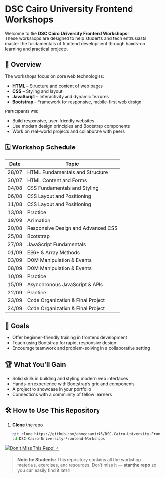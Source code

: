 # DSC Cairo University Frontend Workshops

Welcome to the **DSC Cairo University Frontend Workshops**!  
These workshops are designed to help students and tech enthusiasts master the fundamentals of frontend development through hands-on learning and practical projects.

## 📌 Overview
The workshops focus on core web technologies:
- **HTML** – Structure and content of web pages  
- **CSS** – Styling and layout  
- **JavaScript** – Interactivity and dynamic features  
- **Bootstrap** – Framework for responsive, mobile-first web design  

Participants will:
- Build responsive, user-friendly websites  
- Use modern design principles and Bootstrap components  
- Work on real-world projects and collaborate with peers  

## 🗓 Workshop Schedule

| Date   | Topic |
|--------|-------|
| 28/07  | HTML Fundamentals and Structure |
| 30/07  | HTML Content and Forms |
| 04/08  | CSS Fundamentals and Styling |
| 06/08  | CSS Layout and Positioning |
| 11/08  | CSS Layout and Positioning |
| 13/08  | Practice |
| 18/08  | Animation |
| 20/08  | Responsive Design and Advanced CSS |
| 25/08  | Bootstrap |
| 27/08  | JavaScript Fundamentals |
| 01/09  | ES6+ & Array Methods |
| 03/09  | DOM Manipulation & Events |
| 08/09  | DOM Manipulation & Events |
| 10/09  | Practice |
| 15/09  | Asynchronous JavaScript & APIs |
| 22/09  | Practice |
| 23/09  | Code Organization & Final Project |
| 24/09  | Code Organization & Final Project |

## 🎯 Goals
- Offer beginner-friendly training in frontend development  
- Teach using Bootstrap for rapid, responsive design  
- Encourage teamwork and problem-solving in a collaborative setting  

## 🏆 What You’ll Gain
- Solid skills in building and styling modern web interfaces  
- Hands-on experience with Bootstrap’s grid and components  
- A project to showcase in your portfolio  
- Connections with a community of fellow learners  

## 🛠 How to Use This Repository
1. **Clone** the repo  
   ```bash
   git clone https://github.com/ahmedsamir45/DSC-Cairo-University-Frontend-Workshops.git
   cd DSC-Cairo-University-Frontend-Workshops

[![Don't Miss This Repo! ⭐](https://img.shields.io/badge/Don't%20Miss%20This%20Repo!-Star%20It%20Now-brightgreen?style=for-the-badge)](https://github.com/ahmedsamir45/DSC-Cairo-University-Frontend-Workshops)


> **Note for Students:** This repository contains all the workshop materials, exercises, and resources. Don’t miss it — **star the repo** so you can easily find it later!
